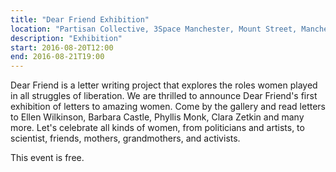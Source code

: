 ```yaml
---
title: "Dear Friend Exhibition"
location: "Partisan Collective, 3Space Manchester, Mount Street, Manchester M2 3NN"
description: "Exhibition"
start: 2016-08-20T12:00
end: 2016-08-21T19:00
---
```

Dear Friend is a letter writing project that explores the roles women played in all struggles of liberation. We are thrilled to announce Dear Friend's first exhibition of letters to amazing women. Come by the gallery and read letters to Ellen Wilkinson, Barbara Castle, Phyllis Monk, Clara Zetkin and many more. Let's celebrate all kinds of women, from politicians and artists, to scientist, friends, mothers, grandmothers, and activists.

This event is free.